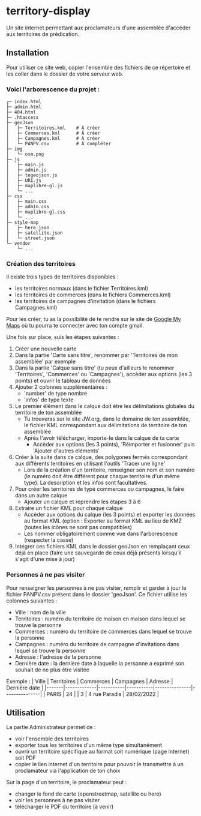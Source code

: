 # territory-display
Un site internet permettant aux proclamateurs d'une assemblée d'accéder aux territoires de prédication.

## Installation
Pour utiliser ce site web, copier l'ensemble des fichiers de ce répertoire et les coller dans le dossier de votre serveur web.

### Voici l'arborescence du projet :
```
┌─ index.html
├─ admin.html
├─ 404.html
├─ .htaccess
├─ geoJson
│   ├─ Territoires.kml    # À créer
│   ├─ Commerces.kml      # À créer
│   ├─ Campagnes.kml      # À créer
│   └─ PANPV.csv          # À compléter
├─ img
│   └─ osm.png
├─ js
│   ├─ main.js
│   ├─ admin.js
│   ├─ togeojson.js
│   ├─ URI.js
│   ├─ maplibre-gl.js
│   └─ ...
├─ css
│   ├─ main.css
│   ├─ admin.css
│   ├─ maplibre-gl.css
│   └─ ...
├─ style-map
│   ├─ here.json
│   ├─ satellite.json
│   └─ street.json
└─ vendor
    └─ ...
```

### Création des territoires

Il existe trois types de territoires disponibles : 
* les territoires normaux (dans le fichier Territoires.kml)
* les territoires de commerces (dans le fichiers Commerces.kml)
* les territoires de campagnes d'invitation (dans le fichiers Campagnes.kml)

Pour les créer, tu as la possibilité de te rendre sur le site de [Google My Maps](https://www.google.com/maps/d/u/0/?hl=fr) où tu pourra te connecter avec ton compte gmail.

Une fois sur place, suis les étapes suivantes :

1. Créer une nouvelle carte
2. Dans la partie 'Carte sans titre', renommer par 'Territoires de mon assemblée' par exemple
3. Dans la partie 'Calque sans titre' (tu peux d'ailleurs le renommer 'Territoires', 'Commerces' ou 'Campagnes'), accèder aux options (les 3 points) et ouvrir le tableau de données
4. Ajouter 2 colonnes supplémentaires :
   - 'number' de type nombre
   - 'infos' de type texte 
5. Le premier élément dans le calque doit être les délimitations globales du territoire de ton assemblée
   - Tu trouveras sur le site JW.org, dans le domaine de ton assemblée, le fichier KML correspondant aux délimitations de territoire de ton assemblée
   - Après l'avoir télécharger, importe-le dans le calque de ta carte 
     - Accèder aux options (les 3 points), 'Réimporter et fusionner' puis 'Ajouter d'autres éléments'
6. Créer à la suite dans ce calque, des polygones fermés correspondant aux différents territoires en utilisant l'outils 'Tracer une ligne'
   - Lors de la création d'un territoire, renseigner son nom et son numéro (le numéro doit être différent pour chaque territoire d'un même type). La description et les infos sont facultatives.
7. Pour créer les territoires de type commerces ou campagnes, le faire dans un autre calque
   - Ajouter un calque et reprendre les étapes 3 à 6
8. Extraire un fichier KML pour chaque calque
   - Accèder aux options du calque (les 3 points) et exporter les données au format KML (option : Exporter au format KML au lieu de KMZ (toutes les icônes ne sont pas compatibles)
   - Les nommer obligatoirement comme vue dans l'arborescence (respecter la casse)
9. Intégrer ces fichiers KML dans le dossier geoJson en remplaçant ceux déjà en place (faire une sauvegarde de ceux déjà présents lorsqu'il s'agit d'une mise à jour)


### Personnes à ne pas visiter

Pour renseigner les personnes à ne pas visiter, remplir et garder à jour le fichier PANPV.csv présent dans le dossier 'geoJson'.
Ce fichier utilise les colonnes suivantes : 

- Ville : nom de la ville
- Territoires : numéro du territoire de maison en maison dans lequel se trouve la personne
- Commerces : numéro du territoire de commerces dans lequel se trouve la personne
- Campagnes : numéro du territoire de campagne d'invitations dans lequel se trouve la personne
- Adresse : l'adresse de la personne
- Dernière date : la dernière date à laquelle la personne a exprimé son souhait de ne plus être visitée

Exemple :
| Ville | Territoires | Commerces | Campagnes |    Adresse    | Dernière date |
|-------|-------------|-----------|-----------|---------------|---------------|
| PARIS |     24      |           |    3      | 4 rue Paradis |   28/02/2022  |


## Utilisation

La partie Administrateur permet de :
- voir l'ensemble des territoires
- exporter tous les territoires d'un même type simultanément
- ouvrir un territoire spécifique au format soit numérique (page internet) soit PDF
- copier le lien internet d'un territoire pour pouvoir le transmettre à un proclamateur via l'application de ton choix

Sur la page d'un territoire, le proclamateur peut :
- changer le fond de carte (openstreetmap, satellite ou here)
- voir les personnes à ne pas visiter
- télécharger le PDF du territoire (à venir)
